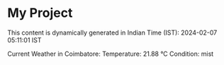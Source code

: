 # My Project

This content is dynamically generated in Indian Time (IST): 2024-02-07 05:11:01 IST


Current Weather in Coimbatore:
Temperature: 21.88 °C
Condition: mist
